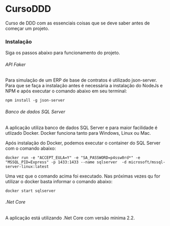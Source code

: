 # CursoDDD
Curso de DDD com as essenciais coisas que se deve saber antes de começar um projeto.

### Instalação

Siga os passos abaixo para funcionamento do projeto.

###### API Faker

Para simulação de um ERP de base de contratos é utilizado json-server. Para que se faça a instalação antes é necessária a instalação do NodeJs e NPM e após executar o comando abaixo em seu terminal:

``npm install -g json-server``


###### Banco de dados SQL Server

A aplicação utiliza banco de dados SQL Server e para maior facilidade é utlizado Docker. Docker funciona tanto para Windows, Linux ou Mac.

Após instalação do Docker, podemos executar o container do SQL Server com o comando abaixo:

``docker run -e "ACCEPT_EULA=Y" -e "SA_PASSWORD=p4ssw0rd*" -e "MSSQL_PID=Express" -p 1433:1433 --name sqlserver  -d microsoft/mssql-server-linux:latest``

Uma vez que o comando acima foi executado. Nas próximas vezes qu for utilizar o docker basta informar o comando abaixo:

``docker start sqlserver``

###### .Net Core

A aplicação está utilizando .Net Core com versão minima 2.2.
